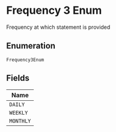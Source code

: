 
# Frequency 3 Enum

Frequency at which statement is provided

## Enumeration

`Frequency3Enum`

## Fields

| Name |
|  --- |
| `DAILY` |
| `WEEKLY` |
| `MONTHLY` |

